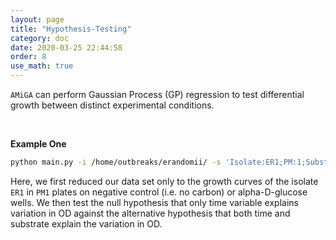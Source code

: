 ```yaml
---
layout: page
title: "Hypothesis-Testing"
category: doc
date: 2020-03-25 22:44:58
order: 8
use_math: true
---
```


`AMiGA` can perform Gaussian Process (GP) regression to test differential growth between distinct experimental conditions.

<br/>

**Example One**

```bash
python main.py -i /home/outbreaks/erandomii/ -s 'Isolate:ER1;PM:1;Substrate:Negative Control,alpha-D-glucose' -h 'H0:Time;H1:Time+Substrate'
```

Here, we first reduced our data set only to the growth curves of the isolate `ER1` in `PM1` plates on negative control (i.e. no carbon) or alpha-D-glucose wells. We then test the null hypothesis that only time variable explains variation in OD against the alternative hypothesis that both time and substrate explain the variation in OD.
